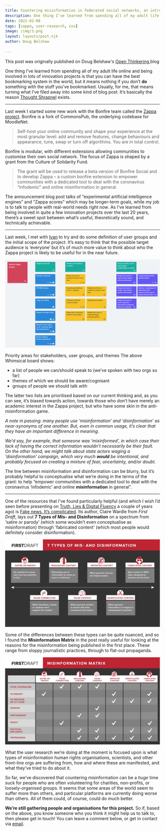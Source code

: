 ```yaml
---
title: Countering misinformation in federated social networks, an introduction to the Zappa project
description: One thing I’ve learned from spending all of my adult life online and being involved in lots of innovation projects is that you can have the best bookmarking system in the world, but it means nothing if you don’t do something with the stuff you’ve bookmarked...
date: 2022-02-08
tags: [zappa, user-research, cos]
image: /img/3.png
layout: layouts/post.njk
author: Doug Belshaw

---
```


<div class="my-3 alert alert-info">
<div>This post was originally published on Doug Belshaw's <a class="mx-2" href="https://dougbelshaw.com/blog/2022/02/08/zappa-project/" target="blank"> Open Thinkering </a> blog</div></div>


One thing I’ve learned from spending all of my adult life online and being involved in lots of innovation projects is that you can have the best bookmarking system in the world, but it means nothing if you don’t **do** something with the stuff you’ve bookmarked. Usually, for me, that means turning what I’ve filed away into some kind of blog post. It’s basically the reason [Thought Shrapnel](https://thoughtshrapnel.com/) exists.

---

Last week I started some new work with the Bonfire team called the [Zappa project](https://bonfirenetworks.org/posts/bonfire_cos/). Bonfire is a fork of CommonsPub, the underlying codebase for MoodleNet.

> Self-host your online community and shape your experience at the most granular level: add and remove features, change behaviours and appearance, tune, swap or turn off algorithms. You are in total control.

Bonfire is modular, with different extensions allowing communities to customise their own social network. The focus of Zappa is shaped by a grant from the Culture of Solidarity Fund.

> The grant will be used to release a beta version of Bonfire Social and to develop Zappa – a custom bonfire extension to empower communities with a dedicated tool to deal with the coronavirus “infodemic” and online misinformation in general.

The announcement blog post talks of “experimental artificial intelligence engines” and “Zappa scores” which may be longer-term goals, while my job is to talk to people with real-world needs *right now*. As I’ve learned from being involved in quite a few innovation projects over the last 20 years, there’s a sweet spot between what’s useful, theoretically sound, and technically achievable.

---

Last week, I met with [Ivan](https://ivan.cafe) to try and do some definition of user groups and the initial scope of the project. It’s easy to think that the possible target audience is ‘everyone’ but it’s of much more value to think about who the Zappa project is likely to be useful for in the near future.

![Whimsical preview](/img/whimsical.png)

Priority areas for stakeholders, user groups, and themes
The above Whimsical board shows:

- a list of people we can/should speak to (we’ve spoken with two orgs so far)
- themes of which we should be aware/cognisant
- groups of people we should talk with

The latter two lists are prioritised based on our current thinking and, as you can see, it’s biased towards action, towards those who don’t have merely an academic interest in the Zappa project, but who have some skin in the anti-misinformation game.

*A note in passing: many people use ‘misinformation’ and ‘disinformation’ as near-synonyms of one another. But, even in common usage, it’s clear that they have an important difference in meaning.*

*We’d say, for example, that someone was ‘misinformed’, in which case their lack of having the correct information wouldn’t necessarily be their fault. On the other hand, we might talk about state actors waging a ‘disinformation’ campaign, which very much **would** be intentional, and probably focused on creating a mixture of fear, uncertainty, and/or doubt.*

The line between misinformation and disinformation can be blurry, but it’s probably helpful to conceptualise what we’re doing in the terms of the grant: to help “empower communities with a dedicated tool to deal with the coronavirus ‘infodemic’ and online **misinformation** in general”.

---

One of the resources that I’ve found particularly helpful (and which I wish I’d seen before presenting on [Truth, Lies & Digital Fluency](https://archive.org/details/ithaka-next-wave-part-3-truth-lies-and-digital-fluency) a couple of years ago) is [Fake news. It’s complicated](https://firstdraftnews.org/articles/fake-news-complicated/). Its author, Claire Wardle from *First Draft*, lays out **7 Types of Mis- and Disinformation** on a spectrum from ‘satire or parody’ (which some wouldn’t even conceptualise as misinformation) through ‘fabricated content’ (which most people would definitely consider disinformation).

![7 types of misinformation](/img/7-types-misinformation.jpeg)

Some of the differences between these types can be quite nuanced, and so I found the **Misinformation Matrix** in the post really useful for looking at the reasons for the misinformation being published in the first place. These range from sloppy journalistic practices, through to flat-out propaganda.

![Misinformation matrix](/img/misinformation-matrix.jpeg)

What the user research we’re doing at the moment is focused upon is what types of misinformation human rights organisations, scientists, and other front-line orgs are suffering from, how and where these are manifested, and what they’ve tried to do about it.

So far, we’ve discovered that countering misinformation can be a *huge* time suck for people who are often volunteering for charities, non-profits, or loosely-organised groups. It seems that some areas of the world seem to suffer more than others, and particular platforms are currently doing worse than others. All of them could, of course, could do much better.

**We’re still gathering people and organisations for this project.** So if, based on the above, you know someone who you think it might help us to talk to, then please get in touch! You can leave a comment below, or get in contact via <a href="mailto:hello@dynamicskillset.com">email</a>.


